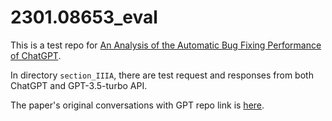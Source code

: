 # 2301.08653_eval
This is a test repo for [An Analysis of the Automatic Bug Fixing Performance of ChatGPT](https://arxiv.org/abs/2301.08653).

In directory `section_IIIA`, there are test request and responses from both ChatGPT and GPT-3.5-turbo API. 

The paper's original conversations with GPT repo link is [here](https://gitlab.rlp.net/dsobania/chatgpt-apr).